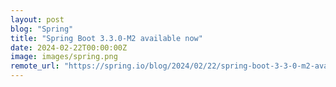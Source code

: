 ```yaml
---
layout: post
blog: "Spring"
title: "Spring Boot 3.3.0-M2 available now"
date: 2024-02-22T00:00:00Z
image: images/spring.png
remote_url: "https://spring.io/blog/2024/02/22/spring-boot-3-3-0-m2-available-now"
---
```

